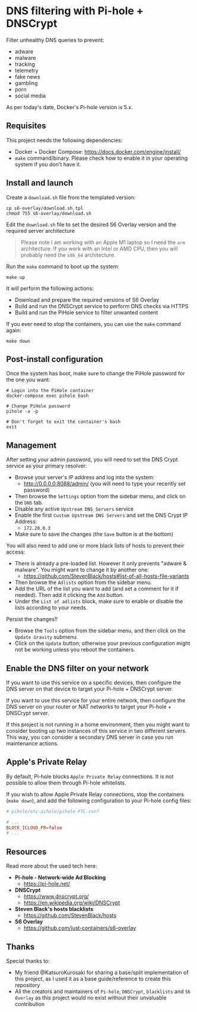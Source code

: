 # DNS filtering with Pi-hole + DNSCrypt

Filter unhealthy DNS queries to prevent:

- adware
- malware
- tracking
- telemetry
- fake news
- gambling
- porn
- social media

As per today's date, Docker's Pi-hole version is 5.x.

## Requisites

This project needs the following dependencies:

- Docker + Docker Compose: https://docs.docker.com/engine/install/
- `make` command/binary. Please check how to enable it in your operating system if you don't have it.

## Install and launch

Create a `download.sh` file from the templated version:

```shell
cp s6-overlay/download.sh.tpl
chmod 755 s6-overlay/download.sh
```

Edit the `download.sh` file to set the desired S6 Overlay version and the required server architecture

> Please note I am working with an Apple M1 laptop so I need the `arm` architecture. If you work with an Intel or AMD CPU, then you will probably need the `x86_64` architecture.

Run the `make` command to boot up the system:

```shell
make up
```

It will perform the following actions:

- Download and prepare the required versions of S6 Overlay
- Build and run the DNSCrypt service to perform DNS checks via HTTPS
- Build and run the PiHole service to filter unwanted content

If you ever need to stop the containers, you can use the `make` command again:

```shell
make down
```

## Post-install configuration

Once the system has boot, make sure to change the PiHole password for the one you want:

```
# Login into the PiHole container
docker-compose exec pihole bash

# Change PiHole password
pihole -a -p

# Don't forget to exit the container's bash
exit
```

## Management

After setting your admin password, you will need to set the DNS Crypt service as your primary resolver:

- Browse your server's IP address and log into the system:
  - http://0.0.0.0:8088/admin/ (you will need to type your recently set password)
- Then browse the `Settings` option from the sidebar menu, and click on the `DNS` tab.
- Disable any active `Upstream DNS Servers` service
- Enable the first `Custom Upstream DNS Servers` and set the DNS Crypt IP Address:
  - `172.20.0.3`
- Make sure to save the changes (the `Save` button is at the bottom)

You will also need to add one or more black lists of hosts to prevent their access:

- There is already a pre-loaded list. However it only prevents "adware & malware". You might want to change it by another one:
  - https://github.com/StevenBlack/hosts#list-of-all-hosts-file-variants
- Then browse the `Adlists` option from the sidebar menu.
- Add the URL of the list you want to add (and set a comment for it if needed). Then add it clicking the `Add` button.
- Under the `List of adlists` block, make sure to enable or disable the lists according to your needs.

Persist the changes!!

- Browse the `Tools` option from the sidebar menu, and then click on the `Update Gravity` submenu.
- Click on the `Update` button; otherwise your previous configuration might not be working unless you reboot the containers.

## Enable the DNS filter on your network

If you want to use this service on a specific devices, then configure the DNS server on that device to target your Pi-hole + DNSCrypt server.

If you want to use this service for your entire network, then configure the DNS server on your router or NAT networks to target your Pi-hole + DNSCrypt server.

If this project is not running in a home environment, then you might want to consider booting up two instances of this service in two different servers. This way, you can consider a secondary DNS server in case you run maintenance actions.

## Apple's Private Relay

By default, Pi-hole blocks `Apple Private Relay` connections. It is not possible to allow them through Pi-hole whitelists.

If you wish to allow Apple Private Relay connections, stop the containers (`make down`), and add the following configuration to your Pi-hole config files:

```conf
# pihole/etc-pihole/pihole-FTL.conf

# ...
BLOCK_ICLOUD_PR=false
# ...
```

## Resources

Read more about the used tech here:

- **Pi-hole - Network-wide Ad Blocking**
  - https://pi-hole.net/
- **DNSCrypt**
  - https://www.dnscrypt.org/
  - https://en.wikipedia.org/wiki/DNSCrypt
- **Steven Black's hosts blacklists**
  - https://github.com/StevenBlack/hosts
- **S6 Overlay**
  - https://github.com/just-containers/s6-overlay

## Thanks

Special thanks to:

- My friend @KatsuroKurosaki for sharing a base/split implementation of this project, as I used it as a base guide/reference to create this repository
- All the creators and maintainers of `Pi-hole`, `DNSCrypt`, `blacklists` and `S6 Overlay` as this project would no exist without their unvaluable contribution

